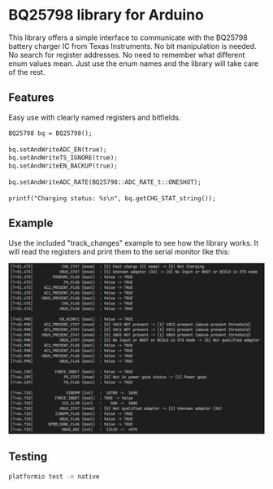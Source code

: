 # BQ25798 library for Arduino

This library offers a simple interface to communicate with the BQ25798 battery charger IC from Texas Instruments. No bit manipulation is needed. No search for register addresses. No need to remember what different enum values mean. Just use the enum names and the library will take care of the rest.

## Features

Easy use with clearly named registers and bitfields.

```
BQ25798 bq = BQ25798();

bq.setAndWriteADC_EN(true);
bq.setAndWriteTS_IGNORE(true);
bq.setAndWriteEN_BACKUP(true);

bq.setAndWriteADC_RATE(BQ25798::ADC_RATE_t::ONESHOT);

printf("Charging status: %s\n", bq.getCHG_STAT_string());
```

## Example

Use the included "track_changes" example to see how the library works. It will read the registers and print them to the serial monitor like this:

![example 1](extras/example1.png)

## Testing

```bash
platformio test -e native
```
